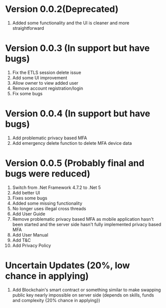 # Version 0.0.2(Deprecated)
1. Added some functionality and the UI is cleaner and more straightforward

# Version 0.0.3 (In support but have bugs)
1. Fix the ETLS session delete issue
2. Add some UI improvement
3. Allow owner to view added user
4. Remove account registration/login
5. Fix some bugs

# Version 0.0.4 (In support but have bugs)
1. Add problematic privacy based MFA
2. Add emergency delete function to delete MFA device data

# Version 0.0.5 (Probably final and bugs were reduced)
1. Switch from .Net Framework 4.7.2 to .Net 5
2. Add better UI
3. Fixes some bugs
4. Added some missing functionality
5. No longer uses illegal cross threads
6. Add User Guide
7. Remove problematic privacy based MFA as mobile application hasn't been started and the server side hasn't fully implemented privacy based MFA
8. Add User Manual
9. Add T&C
10. Add Privacy Policy

# Uncertain Updates (20%, low chance in applying)
1. Add Blockchain's smart contract or something similar to make swapping
public key nearly impossible on server side (depends on skills, funds and
complexity {20% chance in applying})
